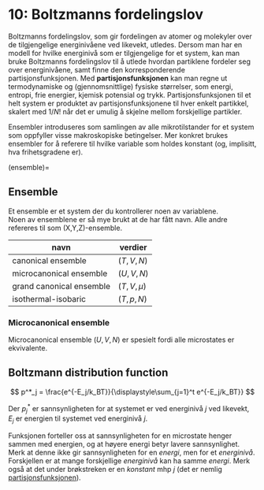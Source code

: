 # 10: Boltzmanns fordelingslov

Boltzmanns fordelingslov, som gir fordelingen av atomer og molekyler over de tilgjengelige energinivåene ved likevekt, utledes. Dersom man har en modell for hvilke energinivå som er tilgjengelige for et system, kan man bruke Boltzmanns fordelingslov til å utlede hvordan partiklene fordeler seg over energinivåene, samt finne den korresponderende partisjonsfunksjonen. Med **partisjonsfunksjonen** kan man regne ut termodynamiske og (gjennomsnittlige) fysiske størrelser, som energi, entropi, frie energier, kjemisk potensial og trykk. Partisjonsfunksjonen til et helt system er produktet av partisjonsfunksjonene til hver enkelt partikkel, skalert med $1/N!$ når det er umulig å skjelne mellom forskjellige partikler.

Ensembler introduseres som samlingen av alle mikrotilstander for et system som oppfyller visse makroskopiske betingelser. Mer konkret brukes ensembler for å referere til hvilke variable som holdes konstant (og, implisitt, hva frihetsgradene er).

(ensemble)=

## Ensemble

Et ensemble er et system der du kontrollerer noen av variablene.  
Noen av ensemblene er så mye brukt at de har fått navn. Alle andre refereres til som (X,Y,Z)-ensemble.

| navn                     | verdier       |
| ------------------------ | ------------- |
| canonical ensemble       | $(T, V, N)$   |
| microcanonical ensemble  | $(U, V, N)$   |
| grand canonical ensemble | $(T, V, \mu)$ |
| isothermal-isobaric      | $(T, p, N)$   |

### Microcanonical ensemble

Microcanonical ensemble $(U, V, N)$ er spesielt fordi alle microstates er ekvivalente.

## Boltzmann distribution function

$$
p^*_j = \frac{e^{-E_j/k_BT}}{\displaystyle\sum_{j=1}^t e^{-E_j/k_BT}}
$$

Der $p^*_j$ er sannsynligheten for at systemet er ved energinivå $j$ ved likevekt, $E_j$ er energien til systemet ved energinivå $j$.

Funksjonen forteller oss at sannsynligheten for en microstate henger sammen med energien, og at høyere energi betyr lavere sannsynlighet. Merk at denne ikke gir sannsynligheten for en _energi_, men for et _energinivå_. Forskjellen er at mange forskjellige _energinivå_ kan ha samme _energi_. Merk også at det under brøkstreken er en _konstant_ mhp $j$ (det er nemlig [partisjonsfunksjonen](partition-function)).
